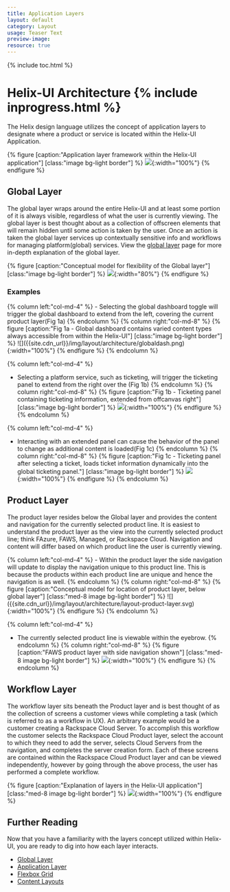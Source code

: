 ```yaml
---
title: Application Layers
layout: default
category: Layout
usage: Teaser Text
preview-image:
resource: true
---
```


{% include toc.html %}

# Helix-UI Architecture {% include inprogress.html %}

The Helix design language utilizes the concept of application layers to
designate where a product or service is located within the Helix-UI
Application.

{% figure [caption:"Application layer framework within the Helix-UI application"] [class:"image bg-light border"] %}
![]({{site.cdn_url}}/img/layout/architecture/layout-thesis_v5.svg){:width="100%"}
{% endfigure %}

## Global Layer

The global layer wraps around the entire Helix-UI and at least some portion of
it is always visible, regardless of what the user is currently viewing. The
global layer is best thought about as a collection of offscreen elements that
will remain hidden until some action is taken by the user. Once an action is
taken the global layer services up contextually sensitive info and workflows
for managing platform(global) services. View the
[global layer](/layout/global-layer) page for more in-depth explanation of the
global layer.

{% figure [caption:"Conceptual model for flexibility of the Global layer"] [class:"image bg-light border"] %}
![]({{site.cdn_url}}/img/layout/architecture/layout-platform-layer.svg){:width="80%"}
{% endfigure %}

### Examples

<div class="row">
{% column left:"col-md-4" %}
-   Selecting the global dashboard toggle will trigger the global dashboard to
    extend from the left, covering the current product layer(Fig 1a)
{% endcolumn %}
{% column right:"col-md-8" %}
  {% figure [caption:"Fig 1a - Global dashboard contains varied content types always accessible from within the Helix-UI"] [class:"image bg-light border"] %}
  ![]({{site.cdn_url}}/img/layout/architecture/globaldash.png){:width="100%"}
  {% endfigure %}
{% endcolumn %}

{% column left:"col-md-4" %}
-   Selecting a platform service, such as ticketing, will trigger the ticketing
    panel to extend from the right over the (Fig 1b)
{% endcolumn %}
{% column right:"col-md-8" %}
  {% figure [caption:"Fig 1b - Ticketing panel containing ticketing information, extended from offcanvas right"] [class:"image bg-light border"] %}
  ![]({{site.cdn_url}}/img/layout/architecture/global-ticketing.svg){:width="100%"}
  {% endfigure %}
{% endcolumn %}

{% column left:"col-md-4" %}
-   Interacting with an extended panel can cause the behavior of the panel to
    change as additional content is loaded(Fig 1c)
{% endcolumn %}
{% column right:"col-md-8" %}
  {% figure [caption:"Fig 1c - Ticketing panel after selecting a ticket, loads ticket information dynamically into the global ticketing panel."] [class:"image bg-light border"] %}
  ![]({{site.cdn_url}}/img/layout/architecture/global-ticketing-extended.svg){:width="100%"}
  {% endfigure %}
{% endcolumn %}

</div>

## Product Layer
The product layer resides below the Global layer and provides the content and
navigation for the currently selected product line. It is easiest to understand
the product layer as the view into the currently selected product line; think
FAzure, FAWS, Managed, or Rackspace Cloud. Navigation and content will differ
based on which product line the user is currently viewing.

<div class="row">
{% column left:"col-md-4" %}
-   Within the product layer the side navigation will update to display the
    navigation unique to this product line. This is because the products within
    each product line are unique and hence the navigation is as well.
{% endcolumn %}
{% column right:"col-md-8" %}
  {% figure [caption:"Conceptual model for location of product layer, below global layer"] [class:"med-8 image bg-light border"] %}
  ![]({{site.cdn_url}}/img/layout/architecture/layout-product-layer.svg){:width="100%"}
  {% endfigure %}
{% endcolumn %}

{% column left:"col-md-4" %}
-   The currently selected product line is viewable within the eyebrow.
{% endcolumn %}
{% column right:"col-md-8" %}
  {% figure [caption:"FAWS product layer with side navigation shown"] [class:"med-8 image bg-light border"] %}
  ![]({{site.cdn_url}}/img/layout/architecture/product-faws.svg){:width="100%"}
  {% endfigure %}
{% endcolumn %}
</div>

## Workflow Layer
The workflow layer sits beneath the Product layer and is best thought of as the
collection of screens a customer views while completing a task (which is
referred to as a workflow in UX). An arbitrary example would be a customer
creating a Rackspace Cloud Server. To accomplish this workflow the customer
selects the Rackspace Cloud Product layer, select the account to which they
need to add the server, selects Cloud Servers from the navigation, and
completes the server creation form. Each of these screens are contained within
the Rackspace Cloud Product layer and can be viewed independently, however by
going through the above process, the user has performed a complete workflow.

{% figure [caption:"Explanation of layers in the Helix-UI application"] [class:"med-8 image bg-light border"] %}
![]({{site.cdn_url}}/img/layout/architecture/layout-workflow-layer.svg){:width="100%"}
{% endfigure %}

## Further Reading
Now that you have a familiarity with the layers concept utilized within
Helix-UI, you are ready to dig into how each layer interacts.

- [Global Layer](/layout/global-layer)
- [Application Layer](/layout/app-layer)
- [Flexbox Grid](/layout/grid)
- [Content Layouts](/layout/content-layouts)
